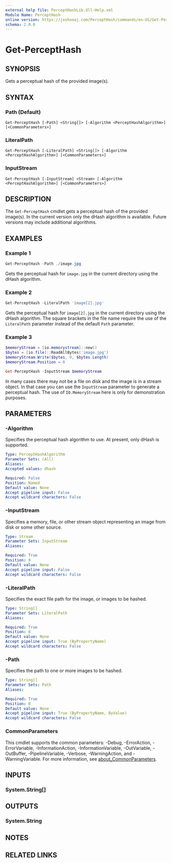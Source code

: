 ```yaml
---
external help file: PerceptHashLib.dll-Help.xml
Module Name: PerceptHash
online version: https://joshooaj.com/PerceptHash/commands/en-US/Get-PerceptHash/
schema: 2.0.0
---
```


# Get-PerceptHash

## SYNOPSIS
Gets a perceptual hash of the provided image(s).

## SYNTAX

### Path (Default)
```
Get-PerceptHash [-Path] <String[]> [-Algorithm <PerceptHashAlgorithm>] [<CommonParameters>]
```

### LiteralPath
```
Get-PerceptHash [-LiteralPath] <String[]> [-Algorithm <PerceptHashAlgorithm>] [<CommonParameters>]
```

### InputStream
```
Get-PerceptHash [-InputStream] <Stream> [-Algorithm <PerceptHashAlgorithm>] [<CommonParameters>]
```

## DESCRIPTION
The `Get-PerceptHash` cmdlet gets a perceptual hash of the provided image(s). In the current
version only the dHash algorithm is available. Future versions may include additional algorithms.

## EXAMPLES

### Example 1
```powershell
Get-PerceptHash -Path ./image.jpg
```

Gets the perceptual hash for `image.jpg` in the current directory using the dHash algorithm.

### Example 2
```powershell
Get-PerceptHash -LiteralPath 'image[2].jpg'
```

Gets the perceptual hash for `image[2].jpg` in the current directory using the dHash algorithm.
The square brackets in the file name require the use of the `LiteralPath` parameter instead of the
default `Path` parameter.

### Example 3
```powershell
$memoryStream = [io.memorystream]::new()
$bytes = [io.file]::ReadAllBytes('image.jpg')
$memoryStream.Write($bytes, 0, $bytes.Length)
$memoryStream.Position = 0

Get-PerceptHash -InputStream $memoryStream
```

In many cases there may not be a file on disk and the image is in a stream object. In that case you
can use the `InputStream` parameter to generate a perceptual hash. The use of `IO.MemoryStream`
here is only for demonstration purposes.

## PARAMETERS

### -Algorithm
Specifies the perceptual hash algorithm to use. At present, only dHash is supported.

```yaml
Type: PerceptHashAlgorithm
Parameter Sets: (All)
Aliases:
Accepted values: dhash

Required: False
Position: Named
Default value: None
Accept pipeline input: False
Accept wildcard characters: False
```

### -InputStream
Specifies a memory, file, or other stream object representing an image from disk or some other source.

```yaml
Type: Stream
Parameter Sets: InputStream
Aliases:

Required: True
Position: 0
Default value: None
Accept pipeline input: False
Accept wildcard characters: False
```

### -LiteralPath
Specifies the exact file path for the image, or images to be hashed.

```yaml
Type: String[]
Parameter Sets: LiteralPath
Aliases:

Required: True
Position: 0
Default value: None
Accept pipeline input: True (ByPropertyName)
Accept wildcard characters: False
```

### -Path
Specifies the path to one or more images to be hashed.

```yaml
Type: String[]
Parameter Sets: Path
Aliases:

Required: True
Position: 0
Default value: None
Accept pipeline input: True (ByPropertyName, ByValue)
Accept wildcard characters: False
```

### CommonParameters
This cmdlet supports the common parameters: -Debug, -ErrorAction, -ErrorVariable, -InformationAction, -InformationVariable, -OutVariable, -OutBuffer, -PipelineVariable, -Verbose, -WarningAction, and -WarningVariable. For more information, see [about_CommonParameters](http://go.microsoft.com/fwlink/?LinkID=113216).

## INPUTS

### System.String[]

## OUTPUTS

### System.String

## NOTES

## RELATED LINKS
